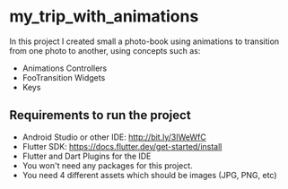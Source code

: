# my_trip_with_animations

In this project I created small a photo-book using animations to transition from one photo to another, using concepts such as:

- Animations Controllers
- FooTransition Widgets
- Keys

## Requirements to run the project

- Android Studio or other IDE: http://bit.ly/3IWeWfC
- Flutter SDK: https://docs.flutter.dev/get-started/install
- Flutter and Dart Plugins for the IDE
- You won't need any packages for this project.
- You need 4 different assets which should be images (JPG, PNG, etc)